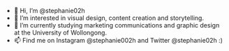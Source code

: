 - 👋 Hi, I’m @stephanie02h 
- 👀 I’m interested in visual design, content creation and storytelling.
- 🌱 I’m currently studying marketing communications and graphic design at the University of Wollongong.
- 📫 Find me on Instagram @stephanie002h and Twitter @stephanie02h :)

<!---
stephanie02h/stephanie02h is a ✨ special ✨ repository because its `README.md` (this file) appears on your GitHub profile.
You can click the Preview link to take a look at your changes.
--->
